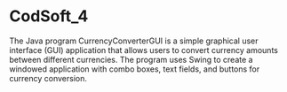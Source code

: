 # CodSoft_4
The Java program CurrencyConverterGUI is a simple graphical user interface (GUI) application that allows users to convert currency amounts between different currencies. The program uses Swing to create a windowed application with combo boxes, text fields, and buttons for currency conversion.
